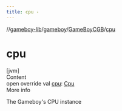 ```yaml
---
title: cpu -
---
```

//[gameboy-lib](../../index.md)/[gameboy](../index.md)/[GameBoyCGB](index.md)/[cpu](cpu.md)



# cpu  
[jvm]  
Content  
open override val [cpu](cpu.md): [Cpu](../../gameboy.cpu/-cpu/index.md)  
More info  


The Gameboy's CPU instance

  



